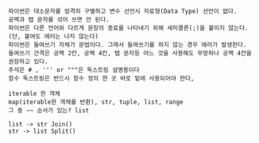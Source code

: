
    파이썬은 대소문자를 엄격히 구별하고 변수 선언시 자료형(Data Type) 선언이 없다.
    공백과 탭 문자를 섞어 쓰면 안 된다.
    파이썬은 다른 언어와 다르게 문장의 종료를 나타내기 위해 세미콜론(;)을 붙이지 않는다.(단, 붙여도 에러는 나지 않는다)
    파이썬은 들여쓰기 자체가 문법이다. 그래서 들여쓰기를 하지 않는 경우 에러가 발생한다.
    들여쓰기 간격은 공백 2칸, 공백 4칸, 탭 문자등 어느 것을 사용해도 무방하나 공백 4칸을 권장하고 있다.
    주석은 # , ''' or """은 독스트링 설명용이다
    함수 독스트링은 반드시 함수 정의 한 곳 바로 밑에 사용되어야 한다,

    iterable 한 객체
    map(iterable한 객체를 반환), str, tuple, list, range
    그 중 ~~ 순서가 있는? list

    list -> str Join()
    str -> list Split()
